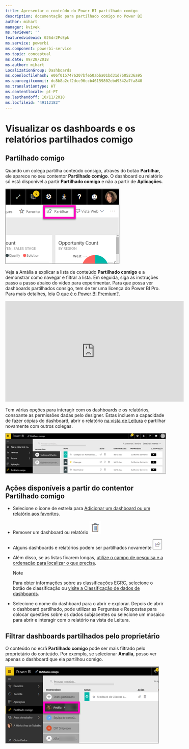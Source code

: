 ```yaml
---
title: Apresentar o conteúdo do Power BI partilhado comigo
description: documentação para partilhado comigo no Power BI
author: mihart
manager: kvivek
ms.reviewer: ''
featuredvideoid: G26dr2PsEpk
ms.service: powerbi
ms.component: powerbi-service
ms.topic: conceptual
ms.date: 09/28/2018
ms.author: mihart
LocalizationGroup: Dashboards
ms.openlocfilehash: e06f0157476207bfe50abba01bd31d7605236a95
ms.sourcegitcommit: dc8b8a2cf2dcc96ccb46159802ebd9342a7fa840
ms.translationtype: HT
ms.contentlocale: pt-PT
ms.lasthandoff: 10/11/2018
ms.locfileid: "49112182"
---
```

# <a name="display-the-dashboards-and-reports-that-have-been-shared-with-me"></a>Visualizar os dashboards e os relatórios partilhados comigo
## <a name="shared-with-me"></a>Partilhado comigo

Quando um colega partilha conteúdo consigo, através do botão **Partilhar**, ele aparece no seu contentor **Partilhado comigo**. O dashboard ou relatório só está disponível a partir **Partilhado comigo** e não a partir de **Aplicações**.

![Ícone Partilhar](./media/end-user-shared-with-me/power-bi-share-dash.png)

Veja a Amália a explicar a lista de conteúdo **Partilhado comigo** e a demonstrar como navegar e filtrar a lista. Em seguida, siga as instruções passo a passo abaixo do vídeo para experimentar. Para que possa ver dashboards partilhados consigo, tem de ter uma licença do Power BI Pro. Para mais detalhes, leia [O que é o Power BI Premium?](../service-premium.md).

<iframe width="560" height="315" src="https://www.youtube.com/embed/G26dr2PsEpk" frameborder="0" allowfullscreen></iframe>

Tem várias opções para interagir com os dashboards e os relatórios, consoante as permissões dadas pelo designer. Estas incluem a capacidade de fazer cópias do dashboard, abrir o relatório [na vista de Leitura](end-user-reading-view.md) e partilhar novamente com outros colegas.

![contentor Partilhado comigo](./media/end-user-shared-with-me/power-bi-container.png)

## <a name="actions-available-from-the-shared-with-me-container"></a>Ações disponíveis a partir do contentor **Partilhado comigo**
* Selecione o ícone de estrela para [Adicionar um dashboard ou um relatório aos favoritos](end-user-favorite.md).
* Remover um dashboard ou relatório  ![ícone de recipiente do lixo](./media/end-user-shared-with-me/power-bi-delete-icon.png)
* Alguns dashboards e relatórios podem ser partilhados novamente  ![ícone Partilhar](./media/end-user-shared-with-me/power-bi-share-icon-new.png)
* Além disso, se as listas ficarem longas, [utilize o campo de pesquisa e a ordenação para localizar o que precisa](end-user-search-sort.md).
  
  > [!NOTE]
  > Para obter informações sobre as classificações EGRC, selecione o botão de classificação ou [visite a Classificação de dados de dashboards](../service-data-classification.md).
  > 
  > 
* Selecione o nome do dashboard para o abrir e explorar. Depois de abrir o dashboard partilhado, pode utilizar as Perguntas e Respostas para colocar questões sobre os dados subjacentes ou selecione um mosaico para abrir e interagir com o relatório na vista de Leitura.

## <a name="filter-shared-dashboards-by-owner"></a>Filtrar dashboards partilhados pelo proprietário
O conteúdo no ecrã **Partilhado comigo** pode ser mais filtrado pelo proprietário do conteúdo. Por exemplo, se selecionar **Amália**, posso ver apenas o dashboard que ela partilhou comigo.

![dashboard filtrado pelo proprietário](./media/end-user-shared-with-me/power-bi-owner-new.png)